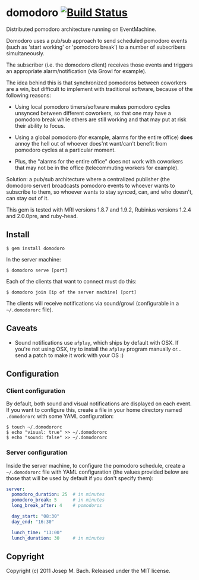 # domodoro [![Build Status](https://secure.travis-ci.org/txus/domodoro.png)](https://secure.travis-ci.org/txus/domodoro.png])

Distributed pomodoro architecture running on EventMachine.

Domodoro uses a pub/sub approach to send scheduled pomodoro events (such as
'start working' or 'pomodoro break') to a number of subscribers simultaneously.

The subscriber (i.e. the domodoro client) receives those events and triggers
an appropriate alarm/notification (via Growl for example).

The idea behind this is that synchronized pomodoros between coworkers are a
win, but difficult to implement with traditional software, because of the
following reasons:

* Using local pomodoro timers/software makes pomodoro cycles unsynced between
  different coworkers, so that one may have a pomodoro break while others are
  still working and that may put at risk their ability to focus.

* Using a global pomodoro (for example, alarms for the entire office) **does**
  annoy the hell out of whoever does'nt want/can't benefit from pomodoro
  cycles at a particular moment.

* Plus, the "alarms for the entire office" does not work with coworkers that
  may not be in the office (telecommuting workers for example).

Solution: a pub/sub architecture where a centralized publisher (the domodoro
server) broadcasts pomodoro events to whoever wants to subscribe to them, so
whoever wants to stay synced, can, and who doesn't, can stay out of it.

This gem is tested with MRI versions 1.8.7 and 1.9.2, Rubinius versions 1.2.4
and 2.0.0pre, and ruby-head.

## Install

    $ gem install domodoro

In the server machine:

    $ domodoro serve [port]

Each of the clients that want to connect must do this:

    $ domodoro join [ip of the server machine] [port]

The clients will receive notifications via sound/growl (configurable in a
`~/.domodororc` file).

## Caveats

* Sound notifications use `afplay`, which ships by default with OSX.
  If you're not using OSX, try to install the `afplay` program manually or...
  send a patch to make it work with your OS :)

## Configuration

### Client configuration

By default, both sound and visual notifications are displayed on each event.
If you want to configure this, create a file in your home directory named
`.domodororc` with some YAML configuration:

    $ touch ~/.domodororc
    $ echo "visual: true" >> ~/.domodororc
    $ echo "sound: false" >> ~/.domodororc

### Server configuration

Inside the server machine, to configure the pomodoro schedule, create a
`~/.domodororc` file with YAML configuration (the values provided below are
those that will be used by default if you don't specify them):

````yaml
server:
  pomodoro_duration: 25  # in minutes
  pomodoro_break: 5      # in minutes
  long_break_after: 4    # pomodoros

  day_start: "08:30"
  day_end: "16:30"

  lunch_time: "13:00"
  lunch_duration: 30     # in minutes
````

## Copyright

Copyright (c) 2011 Josep M. Bach. Released under the MIT license.

